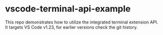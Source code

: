 # vscode-terminal-api-example

This repo demonstrates how to utilize the integrated terminal extension API. It targets VS Code v1.23, for earlier versions check the git history.